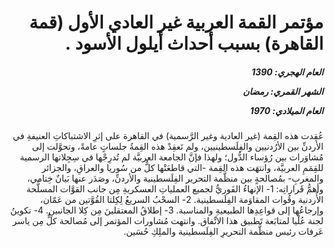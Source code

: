 <h1 dir="rtl">مؤتمر القمة العربية غير العادي الأول (قمة القاهرة) بسبب أحداث أيلول الأسود .</h1>

<h5 dir="rtl">العام الهجري:  1390

الشهر القمري: رمضان

العام الميلادي: 1970</h5>

<p dir="rtl">عُقِدت هذه القِمة (غير العادية وغير الرَّسمية) في القاهرة على إثرِ الاشتباكاتِ العنيفةِ في الأردنِّ بين الأرُدنيين والفِلَسطينيين، ولم تَعقِدْ هذه القِمةُ جلساتٍ عامةً، وتحوَّلت إلى مُشاوَرات بين رُؤساء الدُّول؛ ولهذا فإنَّ الجامعة العربيَّة لم تُدرِجْها في سِجِلاتها الرسمية للقِمَمِ العربيَّة، وانتهَت هذه القِمة -التي قاطعَتْها كلٌّ من سُوريا والعراقِ، والجزائر والمغربِ- بمُصالحةٍ بين منظَّمة التحرير الفِلَسطينية والأردنِّ، وصَدَر عنها بَيانٌ خِتامي، وأهمُّ قَراراتِه:
1- الإنهاءُ الفَوريُّ لجميع العملياتِ العسكريةِ مِن جانب القوَّات المسلَّحة الأُردنية وقُوات المقاوَمة الفِلَسطينية.
2- السحْبُ السريعُ لِكِلتا القُوَّتين من عَمّان، وإرجاعُها إلى قواعِدِها الطبيعيةِ والمناسبة.
3- إطلاقُ المعتقلينَ مِن كِلا الجانبينِ.
4- تكوينُ لجنة عُلْيا لمتابَعة تَطبيق هذا الاتِّفاق. 
وانتهت مُشاورات المؤتمر إلى مُصالحة كلٍّ مِن ياسر عَرفات رئيس منظَّمة التحريرِ الفِلَسطينية والملِكِ حُسَين.</p></br>
